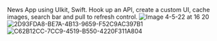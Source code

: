 News App using UIkit, Swift. Hook up an API, create a custom UI, cache images, search bar and pull to refresh control.
![Image 4-5-22 at 16 20](https://user-images.githubusercontent.com/75540250/166703226-e1f87a5a-bd3b-4cb3-be01-d035a28755b8.jpg)
![2D93FDA8-BE7A-4B13-9659-F52C9AC397B1](https://user-images.githubusercontent.com/75540250/166703329-5786701c-9f6a-471c-b578-d9aef9119fbf.jpeg)
![C62B12CC-7CC9-4519-B550-4220F311A804](https://user-images.githubusercontent.com/75540250/166703376-5676529d-1bdf-4afc-982e-9f3d5c2f153a.jpeg)
